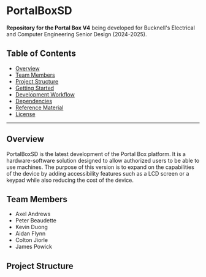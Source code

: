 # PortalBoxSD

**Repository for the Portal Box V4** being developed for Bucknell's Electrical and Computer Engineering Senior Design (2024-2025).

## Table of Contents
- [Overview](#overview)
- [Team Members](#team-members)
- [Project Structure](#project-structure)
- [Getting Started](#getting-started)
- [Development Workflow](#development-workflow)
- [Dependencies](#dependencies)
- [Reference Material](#reference-material)
- [License](#license)

---

## Overview
PortalBoxSD is the latest development of the Portal Box platform. It is a hardware-software solution designed to allow authorized users to be able to use machines. The purpose of this version is to expand on the capabilities of the device by adding accessibility features such as a LCD screen or a keypad while also reducing the cost of the device.

## Team Members
- Axel Andrews  
- Peter Beaudette  
- Kevin Duong  
- Aidan Flynn  
- Colton Jiorle  
- James Powick  

## Project Structure
